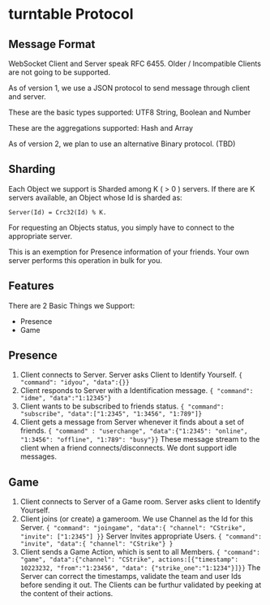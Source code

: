 turntable Protocol
==================

Message Format
--------------

WebSocket Client and Server speak RFC 6455. Older / Incompatible Clients are not going
to be supported.

As of version 1, we use a JSON protocol to send message through client and server.

These are the basic types supported:
	UTF8 String, Boolean and Number

These are the aggregations supported:
	Hash and Array

As of version 2, we plan to use an alternative Binary protocol. (TBD)

Sharding
--------

Each Object we support is Sharded among K ( > 0 ) servers. If there are K servers available, an Object whose Id is sharded as:

`
Server(Id) = Crc32(Id) % K.
`

For requesting an Objects status, you simply have to connect to the appropriate server. 

This is an exemption for Presence information of your friends. Your own server performs this operation in bulk for you.

Features
--------

There are 2 Basic Things we Support:

- Presence
- Game

Presence
--------

1. Client connects to Server. Server asks Client to Identify Yourself.
`
{ "command": "idyou", "data":{}}
`
2. Client responds to Server with a Identification message.
`
{ "command": "idme", "data":"1:12345"}
`
3. Client wants to be subscribed to friends status.
`
{ "command": "subscribe", "data":["1:2345", "1:3456", "1:789"]}
`
4. Client gets a message from Server whenever it finds about a set of friends.
`
{ "command" : "userchange", "data":{"1:2345": "online", "1:3456": "offline", "1:789": "busy"}}
`
These message stream to the client when a friend connects/disconnects. We dont
support idle messages.

Game
----

1. Client connects to Server of a Game room. Server asks client to Identify Yourself.
2. Client joins (or create) a gameroom. We use Channel as the Id for this Server.
`
{ "command": "joingame", "data":{ "channel": "CStrike", "invite": ["1:2345"] }}
`
Server Invites appropriate Users.
`
{ "command": "invite", "data":{ "channel": "CStrike"} } 
`
3. Client sends a Game Action, which is sent to all Members.
`
{ "command": "game", "data":{"channel": "CStrike", actions:[{"timestamp": 10223232, "from":"1:23456", "data": {"strike_one":"1:1234"}]}}
`
The Server can correct the timestamps, validate the team and user Ids before sending it out. The Clients can be furthur
validated by peeking at the content of their actions.
